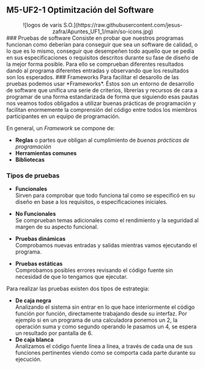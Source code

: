 ## M5-UF2-1 Optimitzación del Software
<center>
![logos de varis S.O.](https://raw.githubusercontent.com/jesus-zafra/Apuntes_UF1_1/main/so-icons.jpg)
</center>
### Pruebas de software  
Consiste en probar que nuestros programas funcionan como deberían para conseguir que sea un software de calidad, o lo que es lo mismo, conseguir que desempeñen todo aquello que se pedía en sus especificaciones o requisitos descritos durante su fase de diseño de la mejor forma posible. Para ello se comprueban diferentes resultados dando al programa diferentes entradas y observando que los resultados son los esperados.  
### Frameworks
Para facilitar el desarollo de las pruebas podemos usar *Frameworks*. Éstos son un entorno de desarrollo de software que unifica una serie de criterios, librerías y recursos de cara a programar de una forma estandarizada de forma que siguiendo esas pautas nos veamos todos obligados a utilizar buenas prácticas de programación y facilitan enormemente la comprensión del código entre todos los miembros participantes en un equipo de programación.  

En general, un *Framework* se compone de:
- **Reglas** o partes que obligan al cumplimiento de *buenas prácticas de programación*
- **Herramientas comunes**
- **Bibliotecas**

### Tipos de pruebas
- **Funcionales**  
Sirven  para comprobar que todo funciona tal como se especificó en su diseño en base a los requisitos, o especificaciones iniciales.
- **No Funcionales**  
Se comprueban temas adicionales como el rendimiento y la seguridad al margen de su aspecto funcional.

- **Pruebas dinámicas**  
  Comprobamos nuevas entradas y salidas mientras vamos ejecutando el programa.
- **Pruebas estáticas**  
  Comprobamos posibles errores revisando el código fuente sin necesidad de que lo tengamos que ejecutar.   
  
Para realizar las pruebas existen dos tipos de estrategia:  

- **De caja negra**  
  Analizando el sistema sin entrar en lo que hace interiormente el código función por función, directamente trabajando desde su interfaz. Por ejemplo si en un programa de una calculadora ponemos un 2, la operación suma y como segundo operando le pasamos un 4, se espera un resultado por pantalla de 6.
- **De caja blanca**  
  Analizamos el código fuente línea a línea, a través de cada una de sus funciones pertinentes viendo como se comporta cada parte durante su ejecución.
